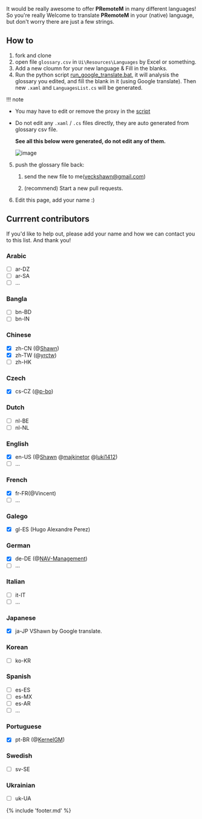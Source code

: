 It would be really awesome to offer **PRemoteM** in many different languages! So you're really Welcome to translate **PRemoteM** in your (native) language, but don't worry there are just a few strings.

## How to

1. fork and clone
2. open file `glossary.csv` in `Ui\Resources\Languages` by Excel or something.
3. Add a new cloumn for your new language & Fill in the blanks.
4. Run the python script [run_google_translate.bat](https://github.com/1Remote/PRemoteM/blob/dev_net6/Ui/Resources/Languages/run_google_translate.bat), it will analysis the glossary you edited, and fill the blank in it (using Google translate). Then new `.xaml` and `LanguagesList.cs` will be generated.

!!! note
  - You may have to edit or remove the proxy in the [script](https://github.com/1Remote/1Remote/blob/dev_net6/Ui/Resources/Languages/glossary_maker.py#L142-L144)
  - Do not edit any `.xaml` / `.cs` files directly, they are auto generated from glossary csv file.

      **See all this below were generated, do not edit any of them.**

      ![image](https://user-images.githubusercontent.com/10143738/179880239-400b87b0-deed-4ab9-b73d-df34994d41c6.png)

5. push the glossary file back:

   1. send the new file to me(veckshawn@gmail.com)

   2. (recommend) Start a new pull requests.

6. Edit this page, add your name :)


## Currrent contributors

If you'd like to help out, please add your name and how we can contact you to this list. And thank you!

### Arabic

- [ ] ar-DZ
- [ ] ar-SA
- [ ] ...

### Bangla

- [ ] bn-BD
- [ ] bn-IN

### Chinese

- [x] zh-CN (@[Shawn](https://github.com/VShawn))
- [x] zh-TW (@[yrctw](https://github.com/yrctw))
- [ ] zh-HK

### Czech

- [x] cs-CZ (@[p-bo](https://github.com/p-bo))

### Dutch

- [ ] nl-BE
- [ ] nl-NL

### English

- [x] en-US (@[Shawn](https://github.com/VShawn) @[majkinetor](https://github.com/majkinetor) @[luki1412](https://github.com/luki1412))
- [ ] ...

### French

- [x] fr-FR(@Vincent)
- [ ] ...

### Galego

- [x] gl-ES (Hugo Alexandre Perez)

### German

- [x] de-DE (@[NAV-Management](https://github.com/NAV-Management))
- [ ] ...

### Italian

- [ ] it-IT
- [ ] ...

### Japanese

- [x] ja-JP VShawn by Google translate.

### Korean

- [ ] ko-KR

### Spanish

- [ ] es-ES
- [ ] es-MX
- [ ] es-AR
- [ ] ...

### Portuguese

- [x] pt-BR (@[KernelGM](https://github.com/KernelGM))

### Swedish

- [ ] sv-SE

### Ukrainian

- [ ] uk-UA

{% include 'footer.md' %}
